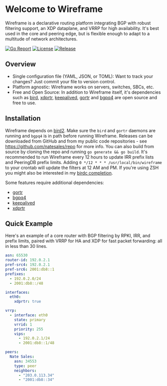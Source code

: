 # Welcome to Wireframe

Wireframe is a declarative routing platform integrating BGP with robust filtering support, an XDP dataplane, and VRRP for high availability. It's best used in the core and peering edge, but is flexible enough to adapt to a multitude of network architectures.

[![Go Report](https://goreportcard.com/badge/github.com/natesales/wireframe?style=for-the-badge)](https://goreportcard.com/report/github.com/natesales/wireframe)
[![License](https://img.shields.io/github/license/natesales/wireframe?style=for-the-badge)](https://github.com/natesales/wireframe/blob/main/LICENSE)
[![Release](https://img.shields.io/github/v/release/natesales/wireframe?style=for-the-badge)](https://github.com/natesales/wireframe/releases)

## Overview

* Single configuration file (YAML, JSON, or TOML): Want to track your changes? Just commit your file to version control.
* Platform agnostic: Wireframe works on servers, switches, SBCs, etc.
* Free and Open Source: In addition to Wireframe itself, it's dependencies such as [bird](https://gitlab.nic.cz/labs/bird/), [xdprtr](https://github.com/natesales/xdprtr), [keepalived](https://github.com/acassen/keepalived), [gortr](https://github.com/cloudflare/gortr) and [bgpq4](https://github.com/bgp/bgpq4) are open source and free to use.

## Installation

Wireframe depends on [bird2](https://gitlab.nic.cz/labs/bird/). Make sure the `bird` and `gortr` daemons are running and `bgpq4` is in path before running Wireframe. Releases can be downloaded from GitHub and from my public code repositories - see https://github.com/natesales/repo for more info. You can also build from source by cloning the repo and running `go generate && go build`. It's recommended to run Wireframe every 12 hours to update IRR prefix lists and PeeringDB prefix limits. Adding `0 */12 * * * /usr/local/bin/wireframe` to your crontab will update the filters at 12 AM and PM. If you're using ZSH you might also be interested in my [birdc completion](https://github.com/natesales/zsh-bird-completions).

Some features require additional dependencies:

- [gortr](https://github.com/cloudflare/gortr)
- [bgpq4](https://github.com/bgp/bgpq4)
- [keepalived](https://github.com/acassen/keepalived)
- [xdprtr](https://github.com/natesales/xdprtr)

## Quick Example

Here's an example of a core router with BGP filtering by RPKI, IRR, and prefix limits, paired with VRRP for HA and XDP for fast packet forwarding: all in less than 30 lines.

```yaml
asn: 65530
router-id: 192.0.2.1
pref-src4: 192.0.2.1
pref-src6: 2001:db8::1
prefixes:
  - 192.0.2.0/24
  - 2001:db8::/48

interfaces:
  eth0:
    xdprtr: true

vrrp:
  - interface: eth0
    state: primary
    vrrid: 1
    priority: 255
    vips:
      - 192.0.2.1/24
      - 2001:db8::1/48

peers:
  Nate Sales:
    asn: 34553
    type: peer
    neighbors:
      - "203.0.113.34"
      - "2001:db8::34"
```
